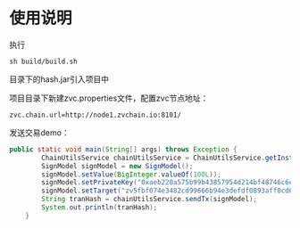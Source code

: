 # 使用说明



执行 

```shell
sh build/build.sh
```



目录下的hash.jar引入项目中

项目目录下新建zvc.properties文件，配置zvc节点地址：

```
zvc.chain.url=http://node1.zvchain.io:8101/
```



发送交易demo：

```java
public static void main(String[] args) throws Exception {
        ChainUtilsService chainUtilsService = ChainUtilsService.getInstance();
        SignModel signModel = new SignModel();
        signModel.setValue(BigInteger.valueOf(100L));
        signModel.setPrivateKey("0xaeb220a575b99b43857954d214bf48746c6edc932aa0b1e03f34dbf75816a8d9");
        signModel.setTarget("zv5fbf074e3482cd99666b94e3defdf0893aff0cd66608b0dc7d843dcb8da268ab");
        String tranHash = chainUtilsService.sendTx(signModel);
        System.out.println(tranHash);
    }
```

